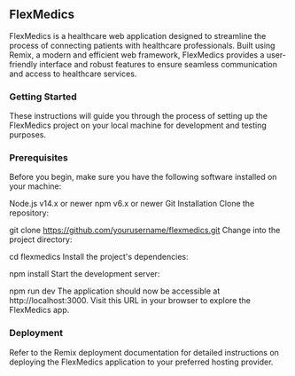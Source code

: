 ## FlexMedics

FlexMedics is a healthcare web application designed to streamline the process of connecting patients with healthcare professionals. Built using Remix, a modern and efficient web framework, FlexMedics provides a user-friendly interface and robust features to ensure seamless communication and access to healthcare services.

### Getting Started
These instructions will guide you through the process of setting up the FlexMedics project on your local machine for development and testing purposes.

### Prerequisites
Before you begin, make sure you have the following software installed on your machine:

Node.js v14.x or newer
npm v6.x or newer
Git
Installation
Clone the repository:

git clone https://github.com/yourusername/flexmedics.git
Change into the project directory:

cd flexmedics
Install the project's dependencies:

npm install
Start the development server:

npm run dev
The application should now be accessible at http://localhost:3000. Visit this URL in your browser to explore the FlexMedics app.

### Deployment
Refer to the Remix deployment documentation for detailed instructions on deploying the FlexMedics application to your preferred hosting provider.
